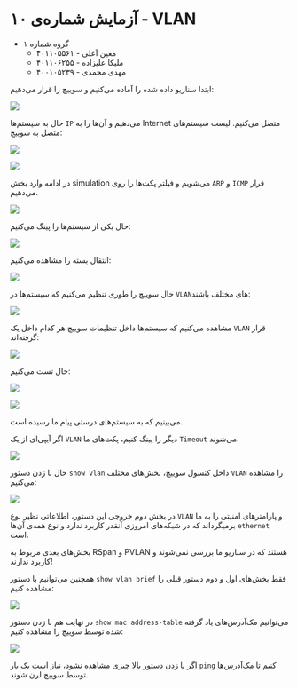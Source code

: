 # آزمایش شماره‌ی ۱۰ - VLAN

- گروه شماره ۱
    - معین آعلی - ۴۰۱۱۰۵۵۶۱
    - ملیکا علیزاده - ۴۰۱۱۰۶۲۵۵
    - مهدی محمدی - ۴۰۰۱۰۵۲۳۹


ابتدا سناریو داده شده را آماده می‌کنیم و سوییچ را قرار می‌دهیم:

![](<Screenshot From 2025-08-16 01-34-22.png>)

حال به سیستم‌ها `IP`
می‌دهیم و آن‌ها را به Internet متصل می‌کنیم. لیست سیستم‌های متصل به سوییچ:

![](<Screenshot From 2025-08-16 01-35-01.png>)

![](<Screenshot From 2025-08-16 01-37-03.png>)

در ادامه وارد بخش simulation می‌شویم و فیلتر پکت‌ها را روی `ARP` و `ICMP` قرار می‌دهیم.

![](<Screenshot From 2025-08-16 01-48-20.png>)

حال یکی از سیستم‌ها را پینگ می‌کنیم:

![](<Screenshot From 2025-08-16 01-50-17.png>)

انتقال بسته را مشاهده می‌کنیم:

![](<Screenshot From 2025-08-16 01-49-12.png>)

حال سوییچ را طوری تنظیم می‌کنیم که سیستم‌ها در `VLAN`های
مختلف باشند:

![](<Screenshot From 2025-08-16 04-25-15.png>)

مشاهده می‌کنیم که سیستم‌ها داخل تنظیمات سوییچ هر کدام داخل یک `VLAN`
قرار گرفته‌اند:

![](<Screenshot From 2025-08-16 04-25-59.png>)

حال تست می‌کنیم:

![](<Screenshot From 2025-08-16 04-28-30.png>)

![](<Screenshot From 2025-08-16 04-37-19.png>)

می‌بینیم که به سیستم‌های درستی پیام ما رسیده است.

اگر آیپی‌ای از یک `VLAN`
دیگر را پینگ کنیم، پکت‌های ما `Timeout`
می‌شوند.

![](<Screenshot From 2025-08-16 04-37-44.png>)

حال با زدن دستور `show vlan` داخل کنسول سوییچ، بخش‌های مختلف `VLAN`
را مشاهده می‌کنیم:

![](<Screenshot From 2025-08-16 04-41-03.png>)

در بخش دوم خروجی این دستور، اطلاعاتی نظیر نوع `VLAN`
و پارامترهای امنیتی را به ما برمیگرداند که در شبکه‌های امروزی آنقدر کاربرد ندارد و نوع همه‌ی آن‌ها `ethernet`
است.

بخش‌های بعدی مربوط به RSpan و PVLAN
هستند که در سناریو ما بررسی نمی‌شوند و کاربرد ندارند!

همچنین می‌توانیم با دستور `show vlan brief`
فقط بخش‌های اول و دوم دستور قبلی را مشاهده کنیم:

![](<Screenshot From 2025-08-16 04-41-35.png>)


در نهایت هم با زدن دستور 
`show mac address-table`
می‌توانیم مک‌آدرس‌های یاد گرفته شده توسط سوییچ را مشاهده کنیم:

![](<Screenshot From 2025-08-16 04-44-20.png>)

اگر با زدن دستور بالا چیزی مشاهده نشود، نیاز است یک بار `ping`
کنیم تا مک‌آدرس‌ها توسط سوییچ لرن شوند.
